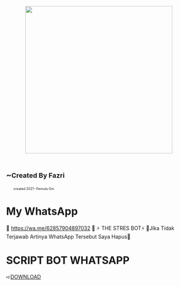 


<div class="separator" style="clear: both; text-align: center;"><a href="https://blogger.googleusercontent.com/img/a/AVvXsEg8nsQDCR4Awu9cme6aRGHsowFsx29Ist5rJTYdCoJaX1oy5xkGn_8DOjGvuSD51TRlKgtP_ed9AvnIReKE_rg00gtyH08UZLFTrLu4ILouZ_qKV4R6LJOV9qlxIpu68041_TvPdWSaWTFaxn7MmE-UZdr7C-Gww08OmA_na0x7Shae1Xx777YT0SP0=s680" imageanchor="1" style="margin-left: 1em; margin-right: 1em;"><img border="0" data-original-height="680" data-original-width="680" height="400" src="https://blogger.googleusercontent.com/img/a/AVvXsEg8nsQDCR4Awu9cme6aRGHsowFsx29Ist5rJTYdCoJaX1oy5xkGn_8DOjGvuSD51TRlKgtP_ed9AvnIReKE_rg00gtyH08UZLFTrLu4ILouZ_qKV4R6LJOV9qlxIpu68041_TvPdWSaWTFaxn7MmE-UZdr7C-Gww08OmA_na0x7Shae1Xx777YT0SP0=w400-h400" width="400" /></a></div><br />

<h2 style="text-align: left;">~<span style="font-size: large;">Created By Fazri</span></h2><p style="text-align: left;"><span style="font-size: x-small;">&nbsp; &nbsp; &nbsp; &nbsp;</span><span style="font-size: xx-small;">created 2021- Pemula Om</span></p>


# My WhatsApp

🔰 https://wa.me/62857904897032 🔰
⚡ THE STRES BOT⚡
🔰Jika Tidak Terjawab Artinya WhatsApp Tersebut Saya Hapus🔰


# SCRIPT BOT WHATSAPP


➪<a href="https://wa.me/62857904897032" target="_blank">DOWNLOAD</a>

